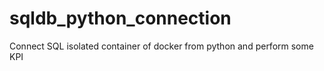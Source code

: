 # sqldb_python_connection
Connect SQL isolated container of docker from python and perform some KPI
